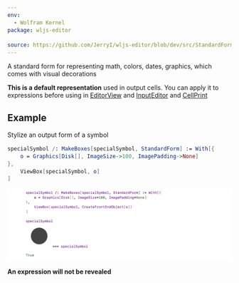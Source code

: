```yaml
---
env:
  - Wolfram Kernel
package: wljs-editor

source: https://github.com/JerryI/wljs-editor/blob/dev/src/StandardForm.wl
---
```

A standard form for representing math, colors, dates, graphics, which comes with visual decorations

__This is a default representation__ used in output cells. You can apply it to expressions before using in [EditorView](frontend/Reference/GUI/EditorView.md) and [InputEditor](frontend/Reference/GUI/InputEditor.md) and [CellPrint](frontend/Reference/Cells%20and%20Notebook/CellPrint.md)

## Example
Stylize an output form of a symbol

```mathematica
specialSymbol /: MakeBoxes[specialSymbol, StandardForm] := With[{
	o = Graphics[Disk[], ImageSize->100, ImagePadding->None]
},
	ViewBox[specialSymbol, o]
]
```

![](./../../../Screenshot%202024-03-27%20at%2021.16.28.png)

__An expression will not be revealed__

